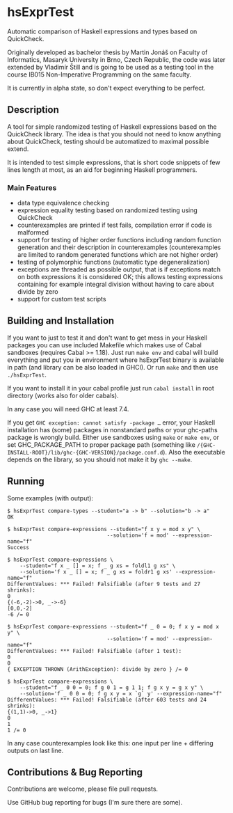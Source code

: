 hsExprTest
==========

Automatic comparison of Haskell expressions and types based on QuickCheck.

Originally developed as bachelor thesis by Martin Jonáš on Faculty of
Informatics, Masaryk University in Brno, Czech Republic, the code was
later extended by Vladimír Štill and is going to be used as a testing tool
in the course IB015 Non-Imperative Programming on the same faculty.

It is currently in alpha state, so don't expect everything to be perfect.

## Description

A tool for simple randomized testing of Haskell expressions based on the
QuickCheck library. The idea is that you should not need to know anything about
QuickCheck, testing should be automatized to maximal possible extend.

It is intended to test simple expressions, that is short code snippets
of few lines length at most, as an aid for beginning Haskell programmers.

### Main Features

-   data type equivalence checking
-   expression equality testing based on randomized testing using QuickCheck
-   counterexamples are printed if test fails, compilation error if code is
    malformed
-   support for testing of higher order functions including random function
    generation and their description in counterexamples (counterexamples are
    limited to random generated functions which are not higher order)
-   testing of polymorphic functions (automatic type degeneralization)
-   exceptions are threaded as possible output, that is if exceptions match
    on both expressions it is considered OK; this allows testing expressions
    containing for example integral division without having to care about
    divide by zero
-   support for custom test scripts

## Building and Installation

If you want to just to test it and don't want to get mess in your Haskell
packages you can use included Makefile which makes use of Cabal sandboxes
(requires Cabal >= 1.18). Just run `make env` and cabal will build everything
and put you in environment where hsExprTest binary is available in path
(and library can be also loaded in GHCI). Or run `make` and then use
`./hsExprTest`.

If you want to install it in your cabal profile just run `cabal install`
in root directory (works also for older cabals).

In any case you will need GHC at least 7.4.

If you get `GHC exception: cannot satisfy -package …` error, your Haskell
installation has (some) packages in nonstandard paths or your ghc-paths
package is wrongly build. Either use sandboxes using `make` or `make env`,
or set GHC_PACKAGE_PATH to proper package path (something like 
`/{GHC-INSTALL-ROOT}/lib/ghc-{GHC-VERSION}/package.conf.d`). Also the executable
depends on the library, so you should not make it by `ghc --make`.

## Running

Some examples (with output):

    $ hsExprTest compare-types --student="a -> b" --solution="b -> a"
    OK

    $ hsExprTest compare-expressions --student="f x y = mod x y" \
                                    --solution='f = mod' --expression-name="f"
    Success

    $ hsExprTest compare-expressions \
        --student="f x _ [] = x; f _ g xs = foldl1 g xs" \
        --solution='f x _ [] = x; f _ g xs = foldr1 g xs' --expression-name="f"
    DifferentValues: *** Failed! Falsifiable (after 9 tests and 27 shrinks):
    0
    {(-6,-2)->0, _->-6}
    [0,0,-2]
    -6 /= 0

    $ hsExprTest compare-expressions --student="f _ 0 = 0; f x y = mod x y" \
                                    --solution='f = mod' --expression-name="f"
    DifferentValues: *** Failed! Falsifiable (after 1 test):
    0
    0
    { EXCEPTION THROWN (ArithException): divide by zero } /= 0

    $ hsExprTest compare-expressions \
        --student="f _ 0 0 = 0; f g 0 1 = g 1 1; f g x y = g x y" \
        --solution='f _ 0 0 = 0; f g x y = x `g` y' --expression-name="f"
    DifferentValues: *** Failed! Falsifiable (after 603 tests and 24 shrinks):
    {(1,1)->0, _->1}
    0
    1
    1 /= 0

In any case counterexamples look like this: one input per line + differing
outputs on last line.

## Contributions & Bug Reporting

Contributions are welcome, please file pull requests.

Use GitHub bug reporting for bugs (I'm sure there are some).
